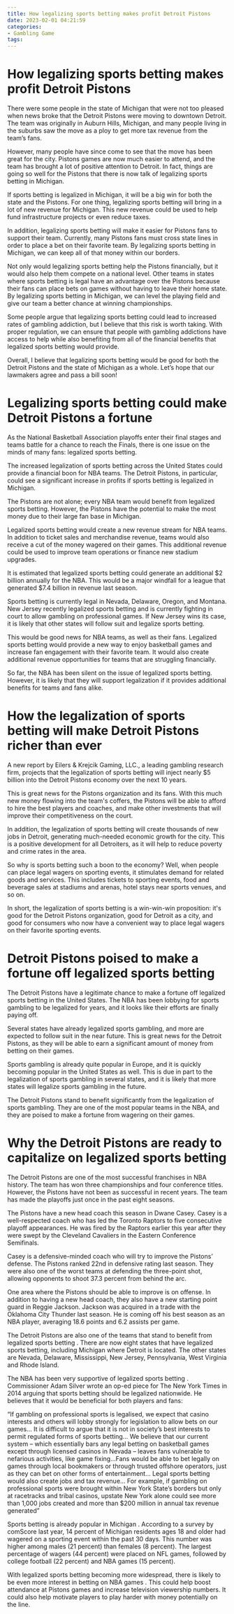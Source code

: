 ```yaml
---
title: How legalizing sports betting makes profit Detroit Pistons
date: 2023-02-01 04:21:59
categories:
- Gambling Game
tags:
---
```



#  How legalizing sports betting makes profit Detroit Pistons

There were some people in the state of Michigan that were not too pleased when news broke that the Detroit Pistons were moving to downtown Detroit. The team was originally in Auburn Hills, Michigan, and many people living in the suburbs saw the move as a ploy to get more tax revenue from the team’s fans.

However, many people have since come to see that the move has been great for the city. Pistons games are now much easier to attend, and the team has brought a lot of positive attention to Detroit. In fact, things are going so well for the Pistons that there is now talk of legalizing sports betting in Michigan.

If sports betting is legalized in Michigan, it will be a big win for both the state and the Pistons. For one thing, legalizing sports betting will bring in a lot of new revenue for Michigan. This new revenue could be used to help fund infrastructure projects or even reduce taxes.

In addition, legalizing sports betting will make it easier for Pistons fans to support their team. Currently, many Pistons fans must cross state lines in order to place a bet on their favorite team. By legalizing sports betting in Michigan, we can keep all of that money within our borders.

Not only would legalizing sports betting help the Pistons financially, but it would also help them compete on a national level. Other teams in states where sports betting is legal have an advantage over the Pistons because their fans can place bets on games without having to leave their home state. By legalizing sports betting in Michigan, we can level the playing field and give our team a better chance at winning championships.

Some people argue that legalizing sports betting could lead to increased rates of gambling addiction, but I believe that this risk is worth taking. With proper regulation, we can ensure that people with gambling addictions have access to help while also benefiting from all of the financial benefits that legalized sports betting would provide.

Overall, I believe that legalizing sports betting would be good for both the Detroit Pistons and the state of Michigan as a whole. Let’s hope that our lawmakers agree and pass a bill soon!

#  Legalizing sports betting could make Detroit Pistons a fortune

As the National Basketball Association playoffs enter their final stages and teams battle for a chance to reach the Finals, there is one issue on the minds of many fans: legalized sports betting.

The increased legalization of sports betting across the United States could provide a financial boon for NBA teams. The Detroit Pistons, in particular, could see a significant increase in profits if sports betting is legalized in Michigan.

The Pistons are not alone; every NBA team would benefit from legalized sports betting. However, the Pistons have the potential to make the most money due to their large fan base in Michigan.

Legalized sports betting would create a new revenue stream for NBA teams. In addition to ticket sales and merchandise revenue, teams would also receive a cut of the money wagered on their games. This additional revenue could be used to improve team operations or finance new stadium upgrades.

It is estimated that legalized sports betting could generate an additional $2 billion annually for the NBA. This would be a major windfall for a league that generated $7.4 billion in revenue last season.

Sports betting is currently legal in Nevada, Delaware, Oregon, and Montana. New Jersey recently legalized sports betting and is currently fighting in court to allow gambling on professional games. If New Jersey wins its case, it is likely that other states will follow suit and legalize sports betting.

This would be good news for NBA teams, as well as their fans. Legalized sports betting would provide a new way to enjoy basketball games and increase fan engagement with their favorite team. It would also create additional revenue opportunities for teams that are struggling financially.

So far, the NBA has been silent on the issue of legalized sports betting. However, it is likely that they will support legalization if it provides additional benefits for teams and fans alike.

#  How the legalization of sports betting will make Detroit Pistons richer than ever

A new report by Eilers & Krejcik Gaming, LLC., a leading gambling research firm, projects that the legalization of sports betting will inject nearly $5 billion into the Detroit Pistons economy over the next 10 years.

This is great news for the Pistons organization and its fans. With this much new money flowing into the team's coffers, the Pistons will be able to afford to hire the best players and coaches, and make other investments that will improve their competitiveness on the court.

In addition, the legalization of sports betting will create thousands of new jobs in Detroit, generating much-needed economic growth for the city. This is a positive development for all Detroiters, as it will help to reduce poverty and crime rates in the area.

So why is sports betting such a boon to the economy? Well, when people can place legal wagers on sporting events, it stimulates demand for related goods and services. This includes tickets to sporting events, food and beverage sales at stadiums and arenas, hotel stays near sports venues, and so on.

In short, the legalization of sports betting is a win-win-win proposition: it's good for the Detroit Pistons organization, good for Detroit as a city, and good for consumers who now have a convenient way to place legal wagers on their favorite sporting events.

#  Detroit Pistons poised to make a fortune off legalized sports betting

The Detroit Pistons have a legitimate chance to make a fortune off legalized sports betting in the United States. The NBA has been lobbying for sports gambling to be legalized for years, and it looks like their efforts are finally paying off.

Several states have already legalized sports gambling, and more are expected to follow suit in the near future. This is great news for the Detroit Pistons, as they will be able to earn a significant amount of money from betting on their games.

Sports gambling is already quite popular in Europe, and it is quickly becoming popular in the United States as well. This is due in part to the legalization of sports gambling in several states, and it is likely that more states will legalize sports gambling in the future.

The Detroit Pistons stand to benefit significantly from the legalization of sports gambling. They are one of the most popular teams in the NBA, and they are poised to make a fortune from wagering on their games.

#  Why the Detroit Pistons are ready to capitalize on legalized sports betting

The Detroit Pistons are one of the most successful franchises in NBA history. The team has won three championships and four conference titles. However, the Pistons have not been as successful in recent years. The team has made the playoffs just once in the past eight seasons.

The Pistons have a new head coach this season in Dwane Casey. Casey is a well-respected coach who has led the Toronto Raptors to five consecutive playoff appearances. He was fired by the Raptors earlier this year after they were swept by the Cleveland Cavaliers in the Eastern Conference Semifinals.

Casey is a defensive-minded coach who will try to improve the Pistons’ defense. The Pistons ranked 22nd in defensive rating last season. They were also one of the worst teams at defending the three-point shot, allowing opponents to shoot 37.3 percent from behind the arc.

One area where the Pistons should be able to improve is on offense. In addition to having a new head coach, they also have a new starting point guard in Reggie Jackson. Jackson was acquired in a trade with the Oklahoma City Thunder last season. He is coming off his best season as an NBA player, averaging 18.6 points and 6.2 assists per game.

The Detroit Pistons are also one of the teams that stand to benefit from legalized sports betting . There are now eight states that have legalized sports betting, including Michigan where Detroit is located. The other states are Nevada, Delaware, Mississippi, New Jersey, Pennsylvania, West Virginia and Rhode Island.

The NBA has been very supportive of legalized sports betting . Commissioner Adam Silver wrote an op-ed piece for The New York Times in 2014 arguing that sports betting should be legalized nationwide. He believes that it would be beneficial for both players and fans:

“If gambling on professional sports is legalised, we expect that casino interests and others will lobby strongly for legislation to allow bets on our games… It is difficult to argue that it is not in society’s best interests to permit regulated forms of sports betting… We believe that our current system – which essentially bars any legal betting on basketball games except through licensed casinos in Nevada – leaves fans vulnerable to nefarious activities, like game fixing…Fans would be able to bet legally on games through local bookmakers or through trusted offshore operators, just as they can bet on other forms of entertainment… Legal sports betting would also create jobs and tax revenue… For example, if gambling on professional sports were brought within New York State’s borders but only at racetracks and tribal casinos, upstate New York alone could see more than 1,000 jobs created and more than $200 million in annual tax revenue generated”

Sports betting is already popular in Michigan . According to a survey by comScore last year, 14 percent of Michigan residents ages 18 and older had wagered on a sporting event within the past 30 days. This number was higher among males (21 percent) than females (8 percent). The largest percentage of wagers (44 percent) were placed on NFL games, followed by college football (22 percent) and NBA games (15 percent).

With legalized sports betting becoming more widespread, there is likely to be even more interest in betting on NBA games . This could help boost attendance at Pistons games and increase television viewership numbers. It could also help motivate players to play harder with money potentially on the line.